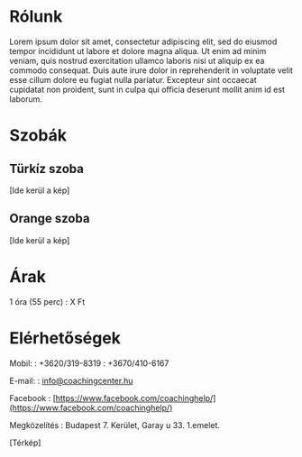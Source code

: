 # Rólunk
Lorem ipsum dolor sit amet, consectetur adipiscing elit, sed do eiusmod tempor incididunt ut labore et dolore magna aliqua. Ut enim ad minim veniam, quis nostrud exercitation ullamco laboris nisi ut aliquip ex ea commodo consequat. Duis aute irure dolor in reprehenderit in voluptate velit esse cillum dolore eu fugiat nulla pariatur. Excepteur sint occaecat cupidatat non proident, sunt in culpa qui officia deserunt mollit anim id est laborum.

# Szobák

## Türkíz szoba
[Ide kerül a kép]

## Orange szoba
[Ide kerül a kép]

# Árak

1 óra (55 perc)
:   X Ft

# Elérhetőségek

Mobil:
:   +3620/319-8319
:   +3670/410-6167

E-mail:
:   info@coachingcenter.hu

Facebook
:   [https://www.facebook.com/coachinghelp/](https://www.facebook.com/coachinghelp/)

Megközelítés
:   Budapest 7. Kerület, Garay u 33. 1.emelet.

[Térkép]
